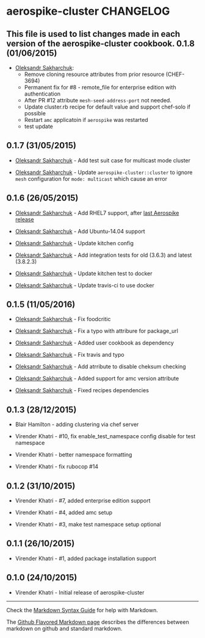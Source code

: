 aerospike-cluster CHANGELOG
===========================

This file is used to list changes made in each version of the aerospike-cluster cookbook.
0.1.8 (01/06/2015)
------------------

- [Oleksandr Sakharchuk](https://github.com/pioneerit):
  - Remove cloning resource attributes from prior resource (CHEF-3694)
  - Permanent fix for #8 - remote_file for enterprise edition with authentication
  - After PR #12 attribute `mesh-seed-address-port` not needed.
  - Update cluster.rb recipe for default value and support chef-solo if possible
  - Restart `amc` applicatoin if `aerospike` was restarted
  - test update

0.1.7 (31/05/2015)
------------------

- [Oleksandr Sakharchuk](https://github.com/pioneerit) - Add test suit case for multicast mode cluster

- [Oleksandr Sakharchuk](https://github.com/pioneerit) - Update `aerospike-cluster::cluster` to ignore `mesh` configuration for `mode: multicast` which cause an error

0.1.6 (26/05/2015)
------------------

- [Oleksandr Sakharchuk](https://github.com/pioneerit) - Add RHEL7 support, after [last Aerospike release](http://www.aerospike.com/download/server/notes.html#3.8.2.1)

- [Oleksandr Sakharchuk](https://github.com/pioneerit) - Add Ubuntu-14.04 support

- [Oleksandr Sakharchuk](https://github.com/pioneerit) - Update kitchen config

- [Oleksandr Sakharchuk](https://github.com/pioneerit) - Add integration tests for old (3.6.3) and latest (3.8.2.3)

- [Oleksandr Sakharchuk](https://github.com/pioneerit) - Update kitchen test to docker

- [Oleksandr Sakharchuk](https://github.com/pioneerit) - Update travis-ci to use docker

0.1.5 (11/05/2016)
------------------

- [Oleksandr Sakharchuk](https://github.com/pioneerit) - Fix foodcritic

- [Oleksandr Sakharchuk](https://github.com/pioneerit) - Fix a typo with attribure for package_url

- [Oleksandr Sakharchuk](https://github.com/pioneerit) - Added user cookbook as dependency

- [Oleksandr Sakharchuk](https://github.com/pioneerit) - Fix travis and typo

- [Oleksandr Sakharchuk](https://github.com/pioneerit) - Add atrribute to disable cheksum checking

- [Oleksandr Sakharchuk](https://github.com/pioneerit) - Added support for amc version attribute

- [Oleksandr Sakharchuk](https://github.com/pioneerit) - Fixed recipes dependencies

0.1.3 (28/12/2015)
------------------

- Blair Hamilton - adding clustering via chef server

- Virender Khatri - #10, fix enable_test_namespace config disable for test namespace

- Virender Khatri - better namespace formatting

- Virender Khatri - fix rubocop #14

0.1.2 (31/10/2015)
------------------

- Virender Khatri - #7, added enterprise edition support

- Virender Khatri - #4, added amc setup

- Virender Khatri - #3, make test namespace setup optional

0.1.1 (26/10/2015)
------------------

- Virender Khatri - #1, added package installation support

0.1.0 (24/10/2015)
------------------

- Virender Khatri - Initial release of aerospike-cluster

- - -
Check the [Markdown Syntax Guide](http://daringfireball.net/projects/markdown/syntax) for help with Markdown.

The [Github Flavored Markdown page](http://github.github.com/github-flavored-markdown/) describes the differences between markdown on github and standard markdown.
